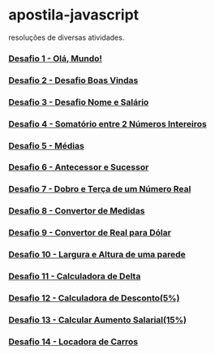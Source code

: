 # apostila-javascript
resoluções de diversas atividades.
 
<h3><a href="https://kawecz.github.io/apostila-javascript/d01/index.html">Desafio 1 - Olá, Mundo! </a></h3>
<h3><a href="https://kawecz.github.io/apostila-javascript/d02/index.html">Desafio 2 - Desafio Boas Vindas </a></h3>
<h3><a href="https://kawecz.github.io/apostila-javascript/d03/index.html">Desafio 3 - Desafio Nome e Salário </a></h3>
<h3><a href="https://kawecz.github.io/apostila-javascript/d04/index.html">Desafio 4 - Somatório entre 2 Números Intereiros </a></h3>
<h3><a href = "https://kawecz.github.io/apostila-javascript/d05/index.html">Desafio 5 - Médias</h3>
<h3><a href = "https://kawecz.github.io/apostila-javascript/d06/index.html">Desafio 6 - Antecessor e Sucessor</h3>
<h3><a href = "https://kawecz.github.io/apostila-javascript/d07/index.html">Desafio 7 - Dobro e Terça de um Número Real</h3>
<h3><a href = "https://kawecz.github.io/apostila-javascript/d08/index.html">Desafio 8 - Convertor de Medidas</h3>
<h3><a href = "https://kawecz.github.io/apostila-javascript/d09/index.html">Desafio 9 - Convertor de Real para Dólar</h3>
<h3><a href = "https://kawecz.github.io/apostila-javascript/d10/index.html">Desafio 10 - Largura e Altura de uma parede</h3>
<h3><a href = "https://kawecz.github.io/apostila-javascript/d11/index.html">Desafio 11 - Calculadora de Delta</h3>
<h3><a href = "https://kawecz.github.io/apostila-javascript/d12/index.html">Desafio 12 - Calculadora de Desconto(5%)</h3>
<h3><a href = "https://kawecz.github.io/apostila-javascript/d13/index.html">Desafio 13 - Calcular Aumento Salarial(15%)</h3>
<h3><a href = "https://kawecz.github.io/apostila-javascript/d14/index.html">Desafio 14 - Locadora de Carros</h3>